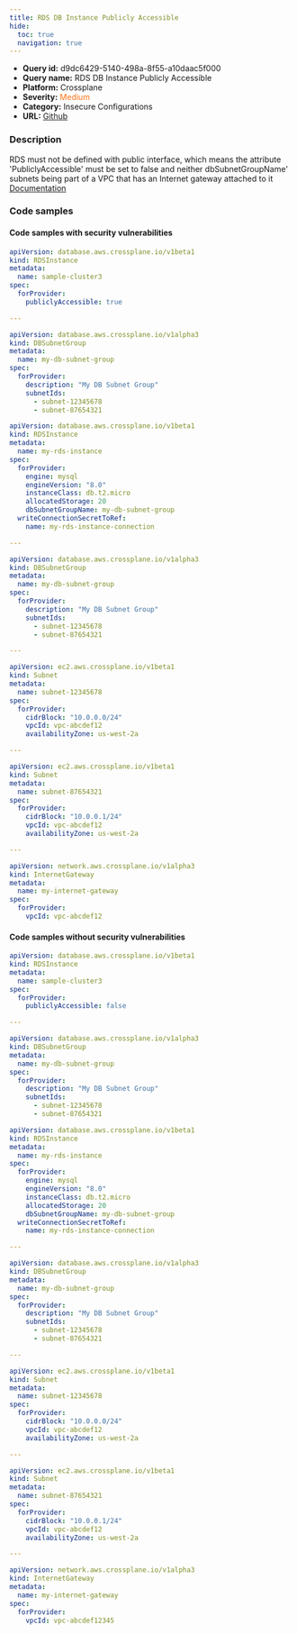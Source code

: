 ```yaml
---
title: RDS DB Instance Publicly Accessible
hide:
  toc: true
  navigation: true
---
```


<style>
  .highlight .hll {
    background-color: #ff171742;
  }
  .md-content {
    max-width: 1100px;
    margin: 0 auto;
  }
</style>

-   **Query id:** d9dc6429-5140-498a-8f55-a10daac5f000
-   **Query name:** RDS DB Instance Publicly Accessible
-   **Platform:** Crossplane
-   **Severity:** <span style="color:#ff7213">Medium</span>
-   **Category:** Insecure Configurations
-   **URL:** [Github](https://github.com/Checkmarx/kics/tree/master/assets/queries/crossplane/aws/rds_db_instance_publicly_accessible)

### Description
RDS must not be defined with public interface, which means the attribute 'PubliclyAccessible' must be set to false and neither dbSubnetGroupName' subnets being part of a VPC that has an Internet gateway attached to it<br>
[Documentation](https://doc.crds.dev/github.com/crossplane/provider-aws/database.aws.crossplane.io/RDSInstance/v1beta1@v0.17.0)

### Code samples
#### Code samples with security vulnerabilities
```yaml title="Positive test num. 1 - yaml file" hl_lines="7"
apiVersion: database.aws.crossplane.io/v1beta1
kind: RDSInstance
metadata:
  name: sample-cluster3
spec: 
  forProvider:
    publiclyAccessible: true

---

apiVersion: database.aws.crossplane.io/v1alpha3
kind: DBSubnetGroup
metadata:
  name: my-db-subnet-group
spec:
  forProvider:
    description: "My DB Subnet Group"
    subnetIds:
      - subnet-12345678
      - subnet-87654321

```
```yaml title="Positive test num. 2 - yaml file" hl_lines="11"
apiVersion: database.aws.crossplane.io/v1beta1
kind: RDSInstance
metadata:
  name: my-rds-instance
spec:
  forProvider:
    engine: mysql
    engineVersion: "8.0"
    instanceClass: db.t2.micro
    allocatedStorage: 20
    dbSubnetGroupName: my-db-subnet-group
  writeConnectionSecretToRef:
    name: my-rds-instance-connection

---

apiVersion: database.aws.crossplane.io/v1alpha3
kind: DBSubnetGroup
metadata:
  name: my-db-subnet-group
spec:
  forProvider:
    description: "My DB Subnet Group"
    subnetIds:
      - subnet-12345678
      - subnet-87654321

---

apiVersion: ec2.aws.crossplane.io/v1beta1
kind: Subnet
metadata:
  name: subnet-12345678
spec:
  forProvider:
    cidrBlock: "10.0.0.0/24"
    vpcId: vpc-abcdef12
    availabilityZone: us-west-2a

---

apiVersion: ec2.aws.crossplane.io/v1beta1
kind: Subnet
metadata:
  name: subnet-87654321
spec:
  forProvider:
    cidrBlock: "10.0.0.1/24"
    vpcId: vpc-abcdef12
    availabilityZone: us-west-2a

---

apiVersion: network.aws.crossplane.io/v1alpha3
kind: InternetGateway
metadata:
  name: my-internet-gateway
spec:
  forProvider:
    vpcId: vpc-abcdef12

```


#### Code samples without security vulnerabilities
```yaml title="Negative test num. 1 - yaml file"
apiVersion: database.aws.crossplane.io/v1beta1
kind: RDSInstance
metadata:
  name: sample-cluster3
spec: 
  forProvider:
    publiclyAccessible: false

---

apiVersion: database.aws.crossplane.io/v1alpha3
kind: DBSubnetGroup
metadata:
  name: my-db-subnet-group
spec:
  forProvider:
    description: "My DB Subnet Group"
    subnetIds:
      - subnet-12345678
      - subnet-87654321

```
```yaml title="Negative test num. 2 - yaml file"
apiVersion: database.aws.crossplane.io/v1beta1
kind: RDSInstance
metadata:
  name: my-rds-instance
spec:
  forProvider:
    engine: mysql
    engineVersion: "8.0"
    instanceClass: db.t2.micro
    allocatedStorage: 20
    dbSubnetGroupName: my-db-subnet-group
  writeConnectionSecretToRef:
    name: my-rds-instance-connection

---

apiVersion: database.aws.crossplane.io/v1alpha3
kind: DBSubnetGroup
metadata:
  name: my-db-subnet-group
spec:
  forProvider:
    description: "My DB Subnet Group"
    subnetIds:
      - subnet-12345678
      - subnet-87654321

---

apiVersion: ec2.aws.crossplane.io/v1beta1
kind: Subnet
metadata:
  name: subnet-12345678
spec:
  forProvider:
    cidrBlock: "10.0.0.0/24"
    vpcId: vpc-abcdef12
    availabilityZone: us-west-2a

---

apiVersion: ec2.aws.crossplane.io/v1beta1
kind: Subnet
metadata:
  name: subnet-87654321
spec:
  forProvider:
    cidrBlock: "10.0.0.1/24"
    vpcId: vpc-abcdef12
    availabilityZone: us-west-2a

---

apiVersion: network.aws.crossplane.io/v1alpha3
kind: InternetGateway
metadata:
  name: my-internet-gateway
spec:
  forProvider:
    vpcId: vpc-abcdef12345

```
